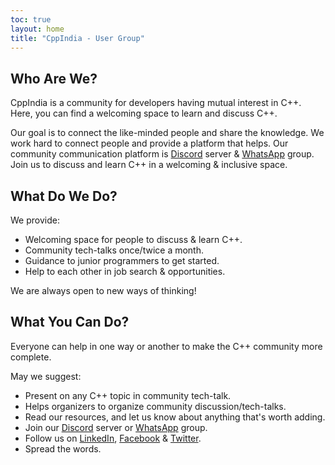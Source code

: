 ```yaml
---
toc: true
layout: home
title: "CppIndia - User Group"
---
```


## Who Are We?

CppIndia is a community for developers having mutual interest in C++. Here, you can find a welcoming space to learn and discuss C++.

Our goal is to connect the like-minded people and share the knowledge. We work hard to connect people and provide a platform that helps. Our community communication platform is [Discord](https://discord.gg/Wz42tX5) server & [WhatsApp](https://chat.whatsapp.com/HEcrV4xXmSiBLtSxPZ120w) group. Join us to discuss and learn C++ in a welcoming & inclusive space.


## What Do We Do?

We provide:

- Welcoming space for people to discuss & learn C++.
- Community tech-talks once/twice a month.
- Guidance to junior programmers to get started.
- Help to each other in job search & opportunities.

We are always open to new ways of thinking!

## What You Can Do?

Everyone can help in one way or another to make the C++ community more complete.

May we suggest:

- Present on any C++ topic in community tech-talk.
- Helps organizers to organize community discussion/tech-talks.
- Read our resources, and let us know about anything that's worth adding.
- Join our [Discord](https://discord.gg/Wz42tX5) server or [WhatsApp](https://chat.whatsapp.com/HEcrV4xXmSiBLtSxPZ120w) group.
- Follow us on [LinkedIn](), [Facebook]() & [Twitter]().
- Spread the words.

